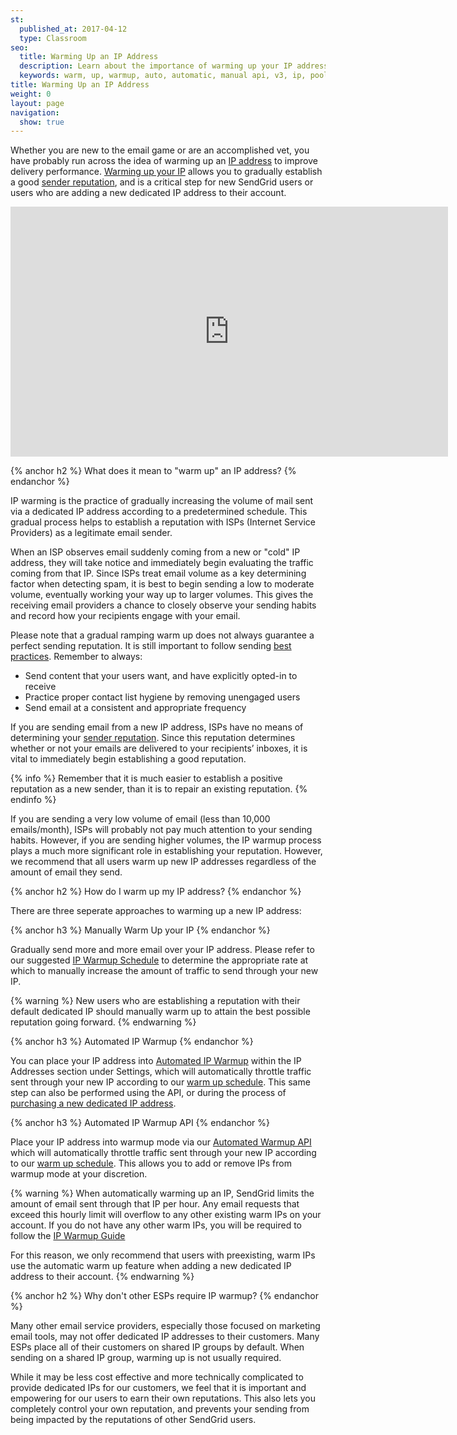 ```yaml
---
st:
  published_at: 2017-04-12
  type: Classroom
seo:
  title: Warming Up an IP Address
  description: Learn about the importance of warming up your IP addresses, and advice on how to do it...
  keywords: warm, up, warmup, auto, automatic, manual api, v3, ip, pool, warmup, pools
title: Warming Up an IP Address
weight: 0
layout: page
navigation:
  show: true
---
```



Whether you are new to the email game or are an accomplished vet, you have probably run across the idea of warming up an [IP address]({{root_url}}/Glossary/ip_address.html) to improve delivery performance. [Warming up your IP]({{root_url}}/Glossary/ip_warmup.html) allows you to gradually establish a good [sender reputation]({{root_url}}/Classroom/Basics/Misc/your_reputation_what_is_it.html), and is a critical step for new SendGrid users or users who are adding a new dedicated IP address to their account.


<iframe src="https://player.vimeo.com/video/80755248" width="700" height="400" frameborder="0" webkitallowfullscreen mozallowfullscreen allowfullscreen></iframe>


{% anchor h2 %}
What does it mean to "warm up" an IP address?
{% endanchor %}

IP warming is the practice of gradually increasing the volume of mail sent via a dedicated IP address according to a predetermined schedule. This gradual process helps to establish a reputation with ISPs (Internet Service Providers) as a legitimate email sender.

When an ISP observes email suddenly coming from a new or "cold" IP address, they will take notice and immediately begin evaluating the traffic coming from that IP. Since ISPs treat email volume as a key determining factor when detecting spam, it is best to begin sending a low to moderate volume, eventually working your way up to larger volumes. This gives the receiving email providers a chance to closely observe your sending habits and record how your recipients engage with your email.

Please note that a gradual ramping warm up does not always guarantee a perfect sending reputation. It is still important to follow sending [best practices](https://sendgrid.com/blog/10-tips-to-keep-email-out-of-the-spam-folder/). Remember to always:

- Send content that your users want, and have explicitly opted-in to receive
- Practice proper contact list hygiene by removing unengaged users
- Send email at a consistent and appropriate frequency

If you are sending email from a new IP address, ISPs have no means of determining your [sender reputation]({{root_url}}/Classroom/Basics/Misc/your_reputation_what_is_it.html). Since this reputation determines whether or not your emails are delivered to your recipients’ inboxes, it is vital to immediately begin establishing a good reputation.

{% info %}
Remember that it is much easier to establish a positive reputation as a new sender, than it is to repair an existing reputation.
{% endinfo %}

If you are sending a very low volume of email (less than 10,000 emails/month), ISPs will probably not pay much attention to your sending habits. However, if you are sending higher volumes, the IP warmup process plays a much more significant role in establishing your reputation. However, we recommend that all users warm up new IP addresses regardless of the amount of email they send.



{% anchor h2  %}
How do I warm up my IP address?
{% endanchor %}

There are three seperate approaches to warming up a new IP address:

{% anchor h3 %}
Manually Warm Up your IP
{% endanchor %}

Gradually send more and more email over your IP address. Please refer to our suggested [IP Warmup Schedule]({{root_url}}/assets/IPWarmupSchedule.pdf) to determine the appropriate rate at which to manually increase the amount of traffic to send through your new IP.

{% warning %}
New users who are establishing a reputation with their default dedicated IP should manually warm up to attain the best possible reputation going forward.
{% endwarning %}

{% anchor h3 %}
Automated IP Warmup
{% endanchor %}

You can place your IP address into [Automated IP Warmup]({{root_url}}/Classroom/Basics/Misc/automated_ip_warmup.html) within the IP Addresses section under Settings, which will automatically throttle traffic sent through your new IP according to our [warm up schedule]({{root_url}}/API_Reference/Web_API_v3/IP_Management/ip_warmup_schedule.html). This same step can also be performed using the API, or during the process of [purchasing a new dedicated IP address]({{root_url}}/Classroom/Basics/Account/adding_an_additional_dedicated_ip_to_your_account.html).

{% anchor h3 %}
Automated IP Warmup API
{% endanchor %}

Place your IP address into warmup mode via our [Automated Warmup API]({{root_url}}/API_Reference/Web_API_v3/IP_Management/ip_warmup.html) which will automatically throttle traffic sent through your new IP according to our [warm up schedule]({{root_url}}/API_Reference/Web_API_v3/IP_Management/ip_warmup_schedule.html). This allows you to add or remove IPs from warmup mode at your discretion.

{% warning %}
When automatically warming up an IP, SendGrid limits the amount of email sent through that IP per hour. Any email requests that exceed this hourly limit will overflow to any other existing warm IPs on your account. If you do not have any other warm IPs, you will be required to follow the [IP Warmup Guide]({{root_url}}/assets/IPWarmupSchedule.pdf)

For this reason, we only recommend that users with preexisting, warm IPs use the automatic warm up feature when adding a new dedicated IP address to their account.
{% endwarning %}


{% anchor h2 %}
Why don't other ESPs require IP warmup?
{% endanchor %}

Many other email service providers, especially those focused on marketing email tools, may not offer dedicated IP addresses to their customers. Many ESPs place all of their customers on shared IP groups by default. When sending on a shared IP group, warming up is not usually required.

While it may be less cost effective and more technically complicated to provide dedicated IPs for our customers, we feel that it is important and empowering for our users to earn their own reputations. This also lets you completely control your own reputation, and prevents your sending from being impacted by the reputations of other SendGrid users.
